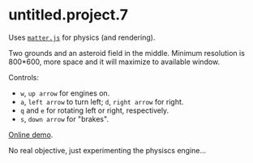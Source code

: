 # untitled.project.7

Uses [`matter.js`](http://brm.io/matter-js/) for physics (and rendering).

Two grounds and an asteroid field in the middle.
Minimum resolution is 800*600, more space and it will maximize to available window. 

Controls:
* `w`, `up arrow` for engines on.
* `a`, `left arrow` to turn left; `d`, `right arrow` for right.
* `q` and `e` for rotating left or right, respectively.
* `s`, `down arrow` for "brakes".

[Online demo](http://fmilitao.github.io/untitled.project.7/test.html).

No real objective, just experimenting the physiscs engine...